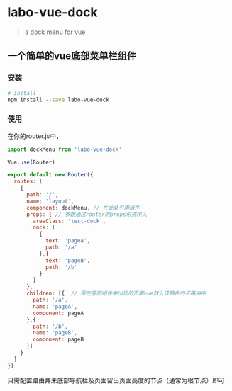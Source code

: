 # labo-vue-dock

> a dock menu for vue

## 一个简单的vue底部菜单栏组件

### 安装

``` bash
# install
npm install --save labo-vue-dock
```

### 使用

在你的router.js中，

``` javascript
import dockMenu from 'labo-vue-dock'

Vue.use(Router)

export default new Router({
  routes: [
    {
      path: '/',
      name: 'layout',
      component: dockMenu, // 在此处引用组件
      props: { // 参数通过router的props形式传入
        areaClass: 'test-dock',
        dock: [
          {
            text: 'pageA',
            path: '/a'
          },{
            text: 'pageB',
            path: '/b'
          }
        ]
      },
      children: [{  // 将在底部组件中出现的页面vue放入该路由的子路由中
        path: '/a',
        name: 'pageA',
        component: pageA
      },{
        path: '/b',
        name: 'pageB',
        component: pageB
      }]
    }
  ]
})
```
只需配置路由并未底部导航栏及页面留出页面高度的节点（通常为根节点）即可